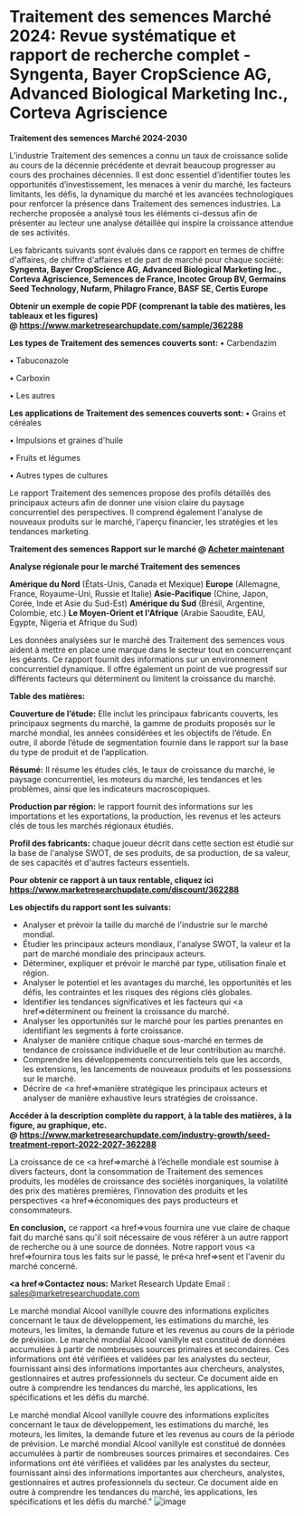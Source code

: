 # Traitement des semences Marché 2024: Revue systématique et rapport de recherche complet - Syngenta, Bayer CropScience AG, Advanced Biological Marketing Inc., Corteva Agriscience

<strong>Traitement des semences Marché 2024-2030</strong>

L’industrie Traitement des semences a connu un taux de croissance solide au cours de la décennie précédente et devrait beaucoup progresser au cours des prochaines décennies. Il est donc essentiel d’identifier toutes les opportunités d’investissement, les menaces à venir du marché, les facteurs limitants, les défis, la dynamique du marché et les avancées technologiques pour renforcer la présence dans Traitement des semences industries. La recherche proposée a analysé tous les éléments ci-dessus afin de présenter au lecteur une analyse détaillée qui inspire la croissance attendue de ses activités.

Les fabricants suivants sont évalués dans ce rapport en termes de chiffre d'affaires, de chiffre d'affaires et de part de marché pour chaque société:
<strong>Syngenta, Bayer CropScience AG, Advanced Biological Marketing Inc., Corteva Agriscience, Semences de France, Incotec Group BV, Germains Seed Technology, Nufarm, Philagro France, BASF SE, Certis Europe</strong>

<strong><b>Obtenir un exemple de copie PDF (comprenant la table des matières, les tableaux et les figures) @ </b></strong><strong><a href=http://www.marketresearchupdate.com/sample/362288>https://www.marketresearchupdate.com/sample/362288</a></strong></u></a></strong>

<strong>Les types de Traitement des semences couverts sont:
</strong>• Carbendazim

• Tabuconazole

• Carboxin

• Les autres

<strong>Les applications de Traitement des semences couverts sont:
</strong>• Grains et céréales

• Impulsions et graines d'huile

• Fruits et légumes

• Autres types de cultures

Le rapport Traitement des semences propose des profils détaillés des principaux acteurs afin de donner une vision claire du paysage concurrentiel des perspectives. Il comprend également l'analyse de nouveaux produits sur le marché, l'aperçu financier, les stratégies et les tendances marketing.

<strong>Traitement des semences Rapport sur le marché @ <a href=https://www.marketresearchupdate.com/buynow/362288> Acheter maintenant </a></strong></a></strong>

<strong>Analyse régionale pour le marché Traitement des semences</strong>

<strong>Amérique du Nord</strong> (États-Unis, Canada et Mexique)
<strong>Europe</strong> (Allemagne, France, Royaume-Uni, Russie et Italie)
<strong>Asie-Pacifique</strong> (Chine, Japon, Corée, Inde et Asie du Sud-Est)
<strong>Amérique du Sud</strong> (Brésil, Argentine, Colombie, etc.)
<strong>Le Moyen-Orient et l'Afrique</strong> (Arabie Saoudite, EAU, Egypte, Nigeria et Afrique du Sud)

Les données analysées sur le marché des Traitement des semences vous aident à mettre en place une marque dans le secteur tout en concurrençant les géants. Ce rapport fournit des informations sur un environnement concurrentiel dynamique. Il offre également un point de vue progressif sur différents facteurs qui déterminent ou limitent la croissance du marché.

<strong>Table des matières:</strong>

<strong>Couverture de l’étude:</strong> Elle inclut les principaux fabricants couverts, les principaux segments du marché, la gamme de produits proposés sur le marché mondial, les années considérées et les objectifs de l’étude. En outre, il aborde l’étude de segmentation fournie dans le rapport sur la base du type de produit et de l’application.

<strong>Résumé:</strong> Il résume les études clés, le taux de croissance du marché, le paysage concurrentiel, les moteurs du marché, les tendances et les problèmes, ainsi que les indicateurs macroscopiques.

<strong>Production par région:</strong> le rapport fournit des informations sur les importations et les exportations, la production, les revenus et les acteurs clés de tous les marchés régionaux étudiés.

<strong>Profil des fabricants:</strong> chaque joueur décrit dans cette section est étudié sur la base de l'analyse SWOT, de ses produits, de sa production, de sa valeur, de ses capacités et d'autres facteurs essentiels.

<strong>Pour obtenir ce rapport à un taux rentable, cliquez ici</strong>
<strong><a href=https://www.marketresearchupdate.com/discount/362288>https://www.marketresearchupdate.com/discount/362288</a></strong></b></u></strong></a>

<strong>Les objectifs du rapport sont les suivants:</strong>

- Analyser et prévoir la taille du marché de l'industrie sur le marché mondial.
- Étudier les principaux acteurs mondiaux, l'analyse SWOT, la valeur et la part de marché mondiale des principaux acteurs.
- Déterminer, expliquer et prévoir le marché par type, utilisation finale et région.
- Analyser le potentiel et les avantages du marché, les opportunités et les défis, les contraintes et les risques des régions clés globales.
- Identifier les tendances significatives et les facteurs qui <a href=>déterminent</a> ou freinent la croissance du marché.
- Analyser les opportunités sur le marché pour les parties prenantes en identifiant les segments à forte croissance.
- Analyser de manière critique chaque sous-marché en termes de tendance de croissance individuelle et de leur contribution au marché.
- Comprendre les développements concurrentiels tels que les accords, les extensions, les lancements de nouveaux produits et les possessions sur le marché.
- Décrire de <a href=>manière</a> stratégique les principaux acteurs et analyser de manière exhaustive leurs stratégies de croissance.

<strong><b>Accéder à la description complète du rapport, à la table des matières, à la figure, au graphique, etc. @ </b></strong><strong><a href=https://www.marketresearchupdate.com/industry-growth/seed-treatment-report-2022-2027-362288>https://www.marketresearchupdate.com/industry-growth/seed-treatment-report-2022-2027-362288</a></strong></a></strong>

La croissance de ce <a href=>marché</a> à l’échelle mondiale est soumise à divers facteurs, dont la consommation de Traitement des semences produits, les modèles de croissance des sociétés inorganiques, la volatilité des prix des matières premières, l’innovation des produits et les perspectives <a href=>économiques</a> des pays producteurs et consommateurs.

<strong>En conclusion,</strong> ce rapport <a href=>vous</a> fournira une vue claire de chaque fait du marché sans qu'il soit nécessaire de vous référer à un autre rapport de recherche ou à une source de données. Notre rapport vous <a href=>fournira</a> tous les faits sur le passé, le pré<a href=>sent</a> et l'avenir du marché concerné.

<strong><a href=>Contactez nous:</a></strong>
Market Research Update
Email : sales@marketresearchupdate.com

Le marché mondial Alcool vanillyle couvre des informations explicites concernant le taux de développement, les estimations du marché, les moteurs, les limites, la demande future et les revenus au cours de la période de prévision. Le marché mondial Alcool vanillyle est constitué de données accumulées à partir de nombreuses sources primaires et secondaires. Ces informations ont été vérifiées et validées par les analystes du secteur, fournissant ainsi des informations importantes aux chercheurs, analystes, gestionnaires et autres professionnels du secteur. Ce document aide en outre à comprendre les tendances du marché, les applications, les spécifications et les défis du marché.

Le marché mondial Alcool vanillyle couvre des informations explicites concernant le taux de développement, les estimations du marché, les moteurs, les limites, la demande future et les revenus au cours de la période de prévision. Le marché mondial Alcool vanillyle est constitué de données accumulées à partir de nombreuses sources primaires et secondaires. Ces informations ont été vérifiées et validées par les analystes du secteur, fournissant ainsi des informations importantes aux chercheurs, analystes, gestionnaires et autres professionnels du secteur. Ce document aide en outre à comprendre les tendances du marché, les applications, les spécifications et les défis du marché."
![image](https://github.com/proteekoffice/Market-Research-Trends/assets/158455457/267d0eef-984f-47de-8983-1914ad9f33ae)
